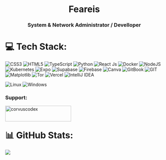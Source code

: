 <h1 align="center">Feareis</h1>
<h3 align="center">System & Network Administrator / Develloper</h3>

<p align="left">
</p>

# 💻 Tech Stack:
![CSS3](https://img.shields.io/badge/css3-%231572B6.svg?style=for-the-badge&logo=css3&logoColor=white) 
![HTML5](https://img.shields.io/badge/html5-%23E34F26.svg?style=for-the-badge&logo=html5&logoColor=white) 
![TypeScript](https://img.shields.io/badge/TypeScript-3178C6?style=for-the-badge&logo=nodedotjs&logoColor=FFF) 
![Python](https://img.shields.io/badge/python-3670A0?style=for-the-badge&logo=python&logoColor=ffdd54) 
![React Js](https://img.shields.io/badge/React-20232A?style=for-the-badge&logo=react&logoColor=61DAFB) 
![Docker](https://img.shields.io/badge/Docker-2496ED?style=for-the-badge&logo=docker&logoColor=fff) 
![NodeJS](https://img.shields.io/badge/node.js-6DA55F?style=for-the-badge&logo=node.js&logoColor=white) 
![Kubernetes](https://img.shields.io/badge/Kubernetes-326CE5?style=for-the-badge&logo=kubernetes&logoColor=fff) 
![Expo](https://img.shields.io/badge/Expo-000020?style=for-the-badge&logo=expo&logoColor=fff) 
![Supabase](https://img.shields.io/badge/Supabase-3ECF8E?style=for-the-badge&logo=supabase&logoColor=white) 
![Firebase](https://img.shields.io/badge/Firebase-039BE5?style=for-the-badge&logo=Firebase&logoColor=white) 
![Canva](https://img.shields.io/badge/Canva-%2300C4CC.svg?style=for-the-badge&logo=Canva&logoColor=white) 
![GitBook](https://img.shields.io/badge/GitBook-3884FF?style=for-the-badge&logo=gitbook&logoColor=fff) 
![GIT](https://img.shields.io/badge/Git-F05032?style=for-the-badge&logo=git&logoColor=white) 
![Matplotlib](https://custom-icon-badges.demolab.com/badge/Matplotlib-71D291?style=for-the-badge&logo=matplotlib&logoColor=fff) 
![Tor](https://img.shields.io/badge/Tor-7D4698?style=for-the-badge&logo=Tor-Browser&logoColor=white) 
![Vercel](https://img.shields.io/badge/Vercel-%23000000.svg?style=for-the-badge&logo=vercel&logoColor=white) 
![IntelliJ IDEA](https://img.shields.io/badge/IntelliJIDEA-000000.svg?style=for-the-badge&logo=intellij-idea&logoColor=white) 

![Linux](https://img.shields.io/badge/Linux-FCC624?style=for-the-badge&logo=linux&logoColor=black) 
![Windows](https://custom-icon-badges.demolab.com/badge/Windows-0078D6?style=for-the-badge&logo=windows11&logoColor=white) 

<h3 align="left">Support:</h3>
<p><a href="https://buymeacoffee.com/feareis"> <img align="left" src="https://cdn.buymeacoffee.com/buttons/v2/default-yellow.png" height="50" width="210" alt="corvuscodex" /></a></p><br><br>

# 📊 GitHub Stats:
![](https://github-readme-stats.vercel.app/api/top-langs/?username=feareis&theme=dark&hide_border=false&include_all_commits=true&count_private=true&layout=compact)
